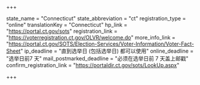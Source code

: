 +++

state_name = "Connecticut"
state_abbreviation = "ct"
registration_type = "online"
translationKey = "Connecticut"
hp_link = "https://portal.ct.gov/sots"
registration_link = "https://voterregistration.ct.gov/OLVR/welcome.do"
more_info_link = "https://portal.ct.gov/SOTS/Election-Services/Voter-Information/Voter-Fact-Sheet"
ip_deadline = "直到选举日 (包括选举日) 都可以使用"
online_deadline = "选举日前7 天"
mail_postmarked_deadline = "必须在选举日前 7 天盖上邮戳"
confirm_registration_link = "https://portaldir.ct.gov/sots/LookUp.aspx"

+++